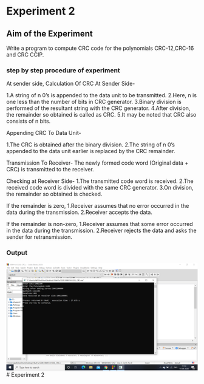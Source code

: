 # Experiment 2

## Aim of the Experiment
Write a program to compute CRC code for the polynomials CRC-12,CRC-16 and CRC CCIP.

### step by step procedure of experiment
At sender side,
Calculation Of CRC At Sender Side-

1.A string of n 0’s is appended to the data unit to be transmitted.
2.Here, n is one less than the number of bits in CRC generator.
3.Binary division is performed of the resultant string with the CRC generator.
4.After division, the remainder so obtained is called as CRC.
5.It may be noted that CRC also consists of n bits.

Appending CRC To Data Unit-

1.The CRC is obtained after the binary division.
2.The string of n 0’s appended to the data unit earlier is replaced by the CRC remainder.

Transmission To Receiver-
The newly formed code word (Original data + CRC) is transmitted to the receiver.

Checking at Receiver Side-
1.The transmitted code word is received.
2.The received code word is divided with the same CRC generator.
3.On division, the remainder so obtained is checked.

If the remainder is zero,
1.Receiver assumes that no error occurred in the data during the transmission.
2.Receiver accepts the data.

If the remainder is non-zero,
1.Receiver assumes that some error occurred in the data during the transmission.
2.Receiver rejects the data and asks the sender for retransmission.

### Output

![output](CRCOutput.png)# Experiment 2

